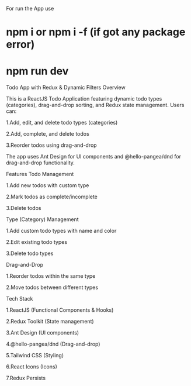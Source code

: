For run the App use 
# npm i or npm i -f (if got any package error)
# npm run dev

Todo App with Redux & Dynamic Filters
Overview

This is a ReactJS Todo Application featuring dynamic todo types (categories), drag-and-drop sorting, and Redux state management. Users can:

1.Add, edit, and delete todo types (categories)

2.Add, complete, and delete todos

3.Reorder todos using drag-and-drop


The app uses Ant Design for UI components and @hello-pangea/dnd for drag-and-drop functionality.

Features
Todo Management

1.Add new todos with custom type

2.Mark todos as complete/incomplete

3.Delete todos

Type (Category) Management

1.Add custom todo types with name and color

2.Edit existing todo types

3.Delete todo types


Drag-and-Drop

1.Reorder todos within the same type

2.Move todos between different types

Tech Stack

1.ReactJS (Functional Components & Hooks)

2.Redux Toolkit (State management)

3.Ant Design (UI components)

4.@hello-pangea/dnd (Drag-and-drop)

5.Tailwind CSS (Styling)

6.React Icons (Icons)

7.Redux Persists
